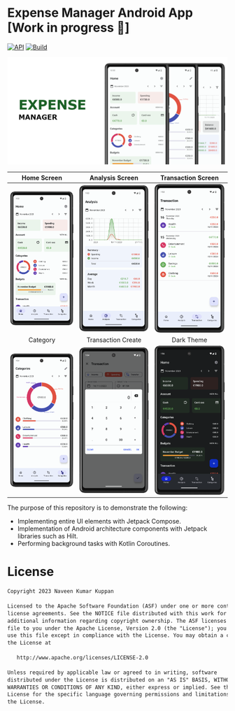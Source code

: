 Expense Manager Android App [Work in progress 🚧]
==================
[![API](https://img.shields.io/badge/API-21%2B-brightgreen.svg?style=flat)](https://android-arsenal.com/api?level=21)
[![Build](https://github.com/nkuppan/expensemanager/actions/workflows/build.yml/badge.svg)](https://github.com/nkuppan/expensemanager/actions/workflows/build.yml)

![Expense Manager Android](docs/images/splash.png)

|                 Home Screen                 |              Analysis Screen               |             Transaction Screen              |
|:-------------------------------------------:|:------------------------------------------:|:-------------------------------------------:|
|   ![Home Screen](docs/images/image1.png)    | ![Analysis Screen](docs/images/image2.png) | ![XML Bottom Sheet](docs/images/image3.png) |
|                  Category                   |             Transaction Create             |                 Dark Theme                  |
| ![Compose New Page](docs/images/image4.png) | ![Compose Dialog](docs/images/image5.png)  |    ![Dark Theme](docs/images/image6.png)    | 

The purpose of this repository is to demonstrate the following:

- Implementing entire UI elements with Jetpack Compose.
- Implementation of Android architecture components with Jetpack libraries such as Hilt.
- Performing background tasks with Kotlin Coroutines.

# License

```xml
Copyright 2023 Naveen Kumar Kuppan

Licensed to the Apache Software Foundation (ASF) under one or more contributor
license agreements. See the NOTICE file distributed with this work for
additional information regarding copyright ownership. The ASF licenses this
file to you under the Apache License, Version 2.0 (the "License"); you may not
use this file except in compliance with the License. You may obtain a copy of
the License at

   http://www.apache.org/licenses/LICENSE-2.0

Unless required by applicable law or agreed to in writing, software
distributed under the License is distributed on an "AS IS" BASIS, WITHOUT
WARRANTIES OR CONDITIONS OF ANY KIND, either express or implied. See the
License for the specific language governing permissions and limitations under
the License.
```
